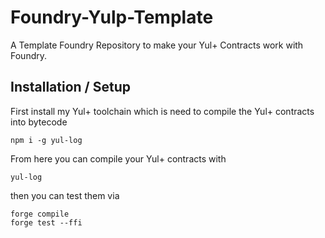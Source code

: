 # Foundry-Yulp-Template

A Template Foundry Repository to make your Yul+ Contracts work with Foundry.

## Installation / Setup

First install my Yul+ toolchain which is need to compile the Yul+ contracts into bytecode

```
npm i -g yul-log  
```

From here you can compile your Yul+ contracts with

```
yul-log
```

then you can test them via

```
forge compile
forge test --ffi
```

